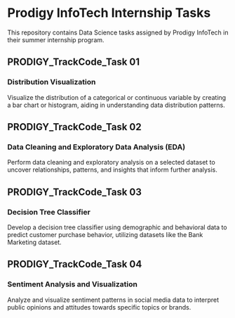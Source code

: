 <h1>Prodigy InfoTech Internship Tasks</h1>
<p>This repository contains Data Science tasks assigned by Prodigy InfoTech in their summer internship program.</p>

<h2>PRODIGY_TrackCode_Task 01</h2>
<h3><strong>Distribution Visualization</strong></h3>
<p>Visualize the distribution of a categorical or continuous variable by creating a bar chart or histogram, aiding in understanding data distribution patterns.</p>

<h2>PRODIGY_TrackCode_Task 02</h2>
<h3><strong>Data Cleaning and Exploratory Data Analysis (EDA)</strong></h3>
<p>Perform data cleaning and exploratory analysis on a selected dataset to uncover relationships, patterns, and insights that inform further analysis.</p>

<h2>PRODIGY_TrackCode_Task 03</h2>
<h3><strong>Decision Tree Classifier</strong></h3>
<p>Develop a decision tree classifier using demographic and behavioral data to predict customer purchase behavior, utilizing datasets like the Bank Marketing dataset.</p>

<h2>PRODIGY_TrackCode_Task 04</h2>
<h3><strong>Sentiment Analysis and Visualization</strong></h3>
<p>Analyze and visualize sentiment patterns in social media data to interpret public opinions and attitudes towards specific topics or brands.</p>


